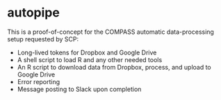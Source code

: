 # autopipe
 
This is a proof-of-concept for the COMPASS automatic data-processing
setup requested by SCP:

* Long-lived tokens for Dropbox and Google Drive
* A shell script to load R and any other needed tools
* An R script to download data from Dropbox, process, and upload to Google Drive
* Error reporting
* Message posting to Slack upon completion
